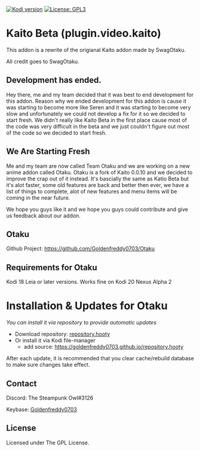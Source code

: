 [![Kodi version](https://img.shields.io/badge/kodi%20versions19-blue)](https://kodi.tv/)
[![License: GPL3](https://img.shields.io/badge/License-GPL3-yellow.svg)](https://opensource.org/licenses/GPL-3.0)

# Kaito Beta (plugin.video.kaito)

This addon is a rewrite of the origianal Kaito addon made by SwagOtaku. 

All credit goes to SwagOtaku.

## Development has ended. 

Hey there, me and my team decided that it was best to end development for this addon. Reason why we ended development for this addon is cause it was starting to become more like Seren and it was starting to become very slow and unfortunately we could not develop a fix for it so we decided to start fresh. We didn't really like Kaito Beta in the first place cause most of the code was very difficult in the beta and we just couldn't figure out most of the code so we decided to start fresh.

## We Are Starting Fresh

Me and my team are now called Team Otaku and we are working on a new anime addon called Otaku. Otaku is a fork of Kaito 0.0.10 and we decided to improve the crap out of it instead. It's bascially the same as Katio Beta but it's alot faster, some old features are back and better then ever, we have a list of things to complete, alot of new features and menu items will be coming in the near future. 

We hope you guys like it and we hope you guys could contribute and give us feedback about our addon.

## Otaku

Github Project: https://github.com/Goldenfreddy0703/Otaku

## Requirements for Otaku

Kodi 18 Leia or later versions.
Works fine on Kodi 20 Nexus Alpha 2

# Installation & Updates for Otaku

_You can install it via repository to provide automatic updates_

- Download repository: [repository.hooty](https://github.com/Goldenfreddy0703/repository.hooty/blob/master/repo/zips/repository.hooty/repository.hooty-1.0.zip)
- Or install it via Kodi file-manager
  - add source: https://goldenfreddy0703.github.io/repository.hooty

After each update, it is recommended that you clear cache/rebuild database to make sure changes take effect.

## Contact

Discord: The Steampunk Owl#3126

Keybase: [Goldenfreddy0703](https://keybase.io/goldenfreddy0703)

## License

Licensed under The GPL License.

